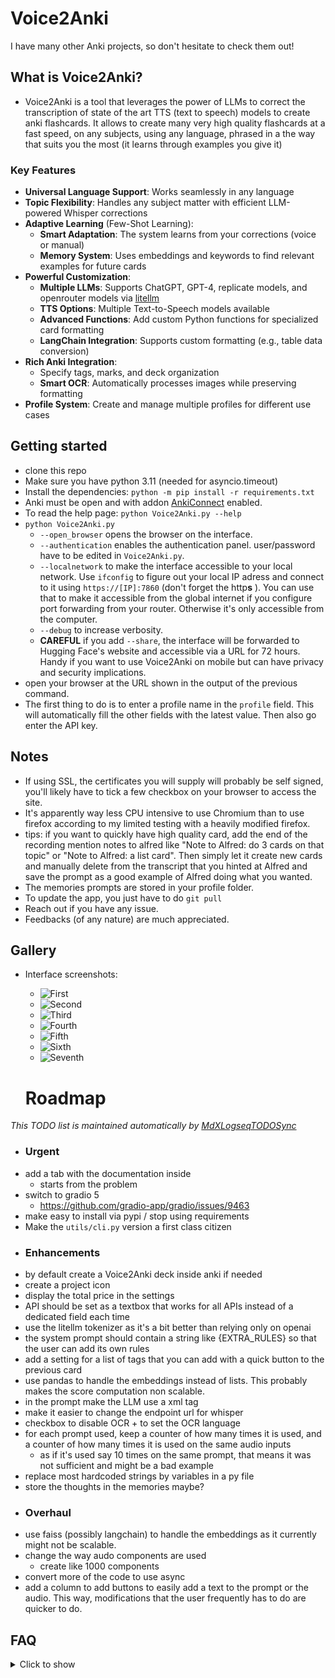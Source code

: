 # Voice2Anki

I have many other Anki projects, so don't hesitate to check them out!

## What is Voice2Anki?
* Voice2Anki is a tool that leverages the power of LLMs to correct the transcription of state of the art TTS (text to speech) models to create anki flashcards. It allows to create many very high quality flashcards at a fast speed, on any subjects, using any language, phrased in a the way that suits you the most (it learns through examples you give it)

### Key Features
* **Universal Language Support**: Works seamlessly in any language
* **Topic Flexibility**: Handles any subject matter with efficient LLM-powered Whisper corrections
* **Adaptive Learning** (Few-Shot Learning): 
    * **Smart Adaptation**: The system learns from your corrections (voice or manual)
    * **Memory System**: Uses embeddings and keywords to find relevant examples for future cards
* **Powerful Customization**:
    * **Multiple LLMs**: Supports ChatGPT, GPT-4, replicate models, and openrouter models via [litellm](https://docs.litellm.ai/)
    * **TTS Options**: Multiple Text-to-Speech models available
    * **Advanced Functions**: Add custom Python functions for specialized card formatting
    * **LangChain Integration**: Supports custom formatting (e.g., table data conversion)
* **Rich Anki Integration**:
    * Specify tags, marks, and deck organization
    * **Smart OCR**: Automatically processes images while preserving formatting
* **Profile System**: Create and manage multiple profiles for different use cases

## Getting started
* clone this repo
* Make sure you have python 3.11 (needed for asyncio.timeout)
* Install the dependencies: `python -m pip install -r requirements.txt`
* Anki must be open and with addon [AnkiConnect](https://ankiweb.net/shared/info/2055492159) enabled.
* To read the help page: `python Voice2Anki.py --help`
* `python Voice2Anki.py`
    * `--open_browser` opens the browser on the interface.
    * `--authentication` enables the authentication panel. user/password have to be edited in `Voice2Anki.py`.
    * `--localnetwork` to make the interface accessible to your local network. Use `ifconfig` to figure out your local IP adress and connect to it using `https://[IP]:7860` (don't forget the http**s** ). You can use that to make it accessible from the global internet if you configure port forwarding from your router. Otherwise it's only accessible from the computer.
    * `--debug` to increase verbosity.
    * **CAREFUL** if you add `--share`, the interface will be forwarded to Hugging Face's website and accessible via a URL for 72 hours. Handy if you want to use Voice2Anki on mobile but can have privacy and security implications.
* open your browser at the URL shown in the output of the previous command.
* The first thing to do is to enter a profile name in the `profile` field. This will automatically fill the other fields with the latest value. Then also go enter the API key.

## Notes
* If using SSL, the certificates you will supply will probably be self signed, you'll likely have to tick a few checkbox on your browser to access the site.
* It's apparently way less CPU intensive to use Chromium than to use firefox according to my limited testing with a heavily modified firefox.
* tips: if you want to quickly have high quality card, add the end of the recording mention notes to alfred like "Note to Alfred: do 3 cards on that topic" or "Note to Alfred: a list card". Then simply let it create new cards and manually delete from the transcript that you hinted at Alfred and save the prompt as a good example of Alfred doing what you wanted.
* The memories prompts are stored in your profile folder.
* To update the app, you just have to do `git pull`
* Reach out if you have any issue.
* Feedbacks (of any nature) are much appreciated.


## Gallery
* Interface screenshots:
  * ![First](./docs/first.png)
  * ![Second](./docs/second.png)
  * ![Third](./docs/third.png)
  * ![Fourth](./docs/fourth.png)
  * ![Fifth](./docs/fifth.png)
  * ![Sixth](./docs/sixth.png)
  * ![Seventh](./docs/seventh.png)

  # Roadmap
<i>This TODO list is maintained automatically by [MdXLogseqTODOSync](https://github.com/thiswillbeyourgithub/MdXLogseqTODOSync)</i>

  <!-- BEGIN_TODO -->
- ### Urgent
- add a tab with the documentation inside
    - starts from the problem
- switch to gradio 5
    - https://github.com/gradio-app/gradio/issues/9463
- make easy to install via pypi / stop using requirements
- Make the `utils/cli.py` version a first class citizen
- ### Enhancements
- by default create a Voice2Anki deck inside anki if needed
- create a project icon
- display the total price in the settings
- API should be set as a textbox that works for all APIs instead of a dedicated field each time
- use the litellm tokenizer as it's a bit better than relying only on openai
- the system prompt should contain a string like {EXTRA_RULES} so that the user can add its own rules
- add  a setting for a list of tags that you can add with a quick button to the previous card
- use pandas to handle the embeddings instead of lists. This probably makes the score computation non scalable.
- in the prompt make the LLM use a <thinking> xml tag
- make it easier to change the endpoint url for whisper
- checkbox to disable OCR + to set the OCR language
- for each prompt used, keep a counter of how many times it is used, and a counter of how many times it is used on the same audio inputs
    - as if it's used say 10 times on the same prompt, that means it was not sufficient and might be a bad example
- replace most hardcoded strings by variables in a py file
- store the thoughts in the memories maybe?
- ### Overhaul
- use faiss (possibly langchain) to handle the embeddings as it currently might not be scalable.
- change the way audo components are used
    - create like 1000 components
- convert more of the code to use async
- add a column to add buttons to easily add a text to the prompt or the audio. This way, modifications that the user frequently has to do are quicker to do.
<!-- END_TODO -->


## FAQ

<details>
  <summary>
    Click to show
  </summary>


#### Why was this project created?
      Voice2Anki started as a tool to help me towards the end of medical school. I then released it hastily here and documented it quickly using [aider](https://aider.chat/). It worked well for me and I think it should be made much more accessible to people.

#### How did you use it?
      My workflow was to **record long audio sessions** where I would speak out loud the flashcards I wanted to create, separating each card with an audible "STOP". Using my other project [Whisper Audio Splitter](https://github.com/thiswillbeyourgithub/whisper_audio_splitter), I could then **automatically split** this long recording into individual flashcard-sized segments. These segments were then **batch processed** by Voice2Anki which would create and import them directly into Anki. This approach was **very efficient** for creating large numbers of high-quality flashcards quickly.

#### What is the status of this project?
      I will now use it much less because I'm nearing the end of medical school but definitely want this project to grow. If people are knowledgeable about python packaging into anki don't hesitate to come forward because I won't have the time alone and if no one seems interested. Last time I checked it was fully functional but I modified it to make it more accessible and documented etc and some bugs might have appeared because of the refactoring so please don't hesitate to open an issue as it's usually something dumb and quick to fix.

#### What are profiles and why should I use them?
      Profiles were made to separate example prompts. For example, if you have lots of list type anki cards about medical stuff then you might want a separate folder for physics related flashcards where your cards are phrased in another way.

#### What does OCR have to do with Voice2Anki?
      I made https://github.com/thiswillbeyourgithub/OCR_with_format to do OCR on the screenshots I was taking from my medical books so decided to include it in Voice2Anki so that you can use the native anki search browser and it will search among image content too.

#### What is Few-Shot Learning?
      Few-Shot Learning is a machine learning approach where a model learns from a very small number of examples, unlike traditional machine learning that requires large datasets. In Voice2Anki, this technique is used to adapt the LLM's behavior based on just a few corrected examples you provide. When you correct a card and save it as an example, the system uses these few examples (or "shots") to understand your preferred style and formatting, making future cards more aligned with your preferences. You can learn more about Few-Shot Learning [here](https://www.geeksforgeeks.org/zero-shot-vs-one-shot-vs-few-shot-learning/#what-is-fewshot-learning).

#### Do I have to use the Gradio GUI or can it run autonomously?
      Initially, Voice2Anki was designed to be used only with the GUI interface. However, there is now an experimental CLI script located at `utils/cli.py` that can create flashcards autonomously. Please note that this CLI version is personal, barely tested, and should be used with caution.

#### How can I help with the project?
      We need help in several areas, including making the CLI version a first-class citizen of the project, improving documentation, and making the installation process easier through PyPI. If you're knowledgeable about Python packaging for Anki, we'd especially appreciate your expertise.




</details>
